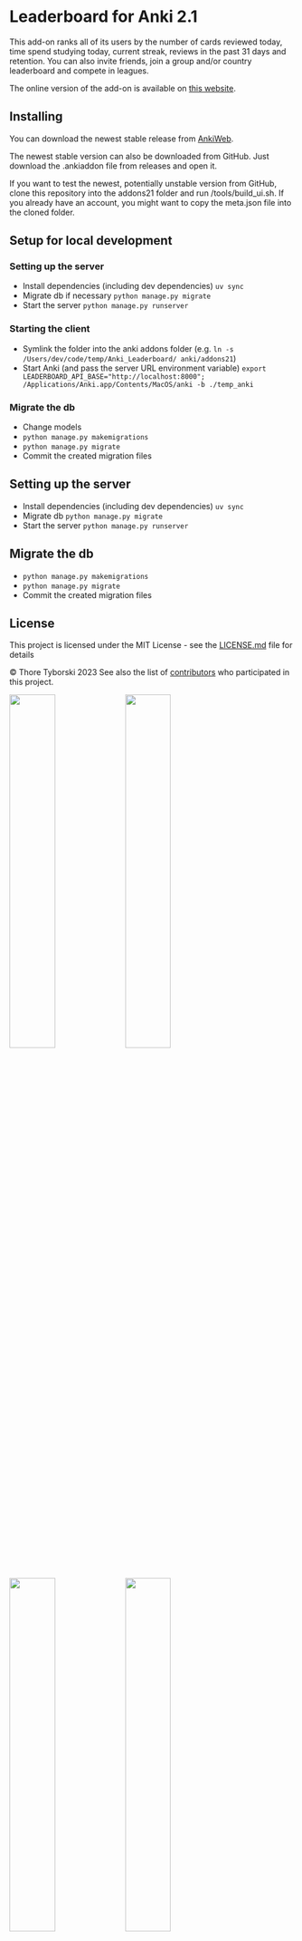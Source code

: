 # Leaderboard for Anki 2.1

This add-on ranks all of its users by the number of cards reviewed today, time spend studying today, current streak, reviews in the past 31 days and retention. You can also invite friends, join a group and/or country leaderboard and compete in leagues.

The online version of the add-on is available on [this website](https://ankileaderboard.pythonanywhere.com/).

## Installing
You can download the newest stable release from [AnkiWeb](https://ankiweb.net/shared/info/41708974).

The newest stable version can also be downloaded from GitHub. Just download the .ankiaddon file from releases and open it.

If you want to test the newest, potentially unstable version from GitHub, clone this repository into the addons21 folder and run /tools/build_ui.sh. If you already have an account, you might want to copy the meta.json file into the cloned folder.

## Setup for local development


### Setting up the server

- Install dependencies (including dev dependencies) `uv sync`
- Migrate db if necessary `python manage.py migrate`
- Start the server `python manage.py runserver`

### Starting the client

- Symlink the folder into the anki addons folder (e.g. `ln -s /Users/dev/code/temp/Anki_Leaderboard/ anki/addons21`)
- Start Anki (and pass the server URL environment variable)
  `export LEADERBOARD_API_BASE="http://localhost:8000"; /Applications/Anki.app/Contents/MacOS/anki -b ./temp_anki`

### Migrate the db

- Change models
- `python manage.py makemigrations`
- `python manage.py migrate`
- Commit the created migration files

## Setting up the server
- Install dependencies (including dev dependencies) `uv sync`
- Migrate db `python manage.py migrate`
- Start the server `python manage.py runserver`

## Migrate the db
- `python manage.py makemigrations`
- `python manage.py migrate`
- Commit the created migration files

## License

This project is licensed under the MIT License - see the [LICENSE.md](https://github.com/ThoreBor/Anki_Leaderboard/blob/master/LICENSE) file for details

© Thore Tyborski 2023 
See also the list of [contributors](https://github.com/ThoreBor/Anki_Leaderboard/contributors) who participated in this project.

<img src="screenshots/lb_light.png" align="left" width="40%" height="40%"></img>
<img src="screenshots/lb_dark.png" align="left" width="40%" height="40%"></img>
<img src="screenshots/homescreen_light.png" align="left" width="40%" height="40%"></img>
<img src="screenshots/homescreen_dark.png" align="left" width="40%" height="40%"></img>

